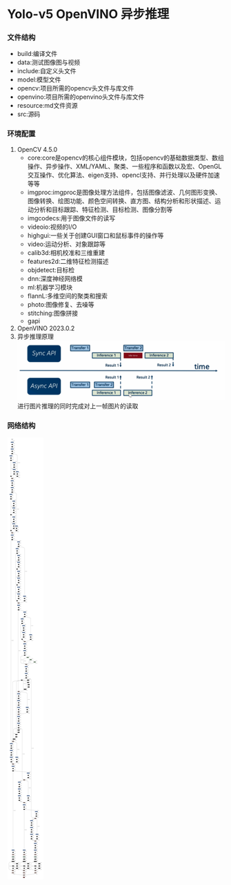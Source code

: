 # Yolo-v5 OpenVINO 异步推理


### 文件结构
- build:编译文件
- data:测试图像图与视频
- include:自定义头文件
- model:模型文件
- opencv:项目所需的opencv头文件与库文件
- openvino:项目所需的openvino头文件与库文件
- resource:md文件资源
- src:源码

### 环境配置
1. OpenCV 4.5.0
   - core:core是opencv的核心组件模块，包括opencv的基础数据类型、数组操作、异步操作、XML/YAML、聚类、一些程序和函数以及宏、OpenGL交互操作、优化算法、eigen支持、opencl支持、并行处理以及硬件加速等等
   - imgproc:imgproc是图像处理方法组件，包括图像滤波、几何图形变换、图像转换、绘图功能、颜色空间转换、直方图、结构分析和形状描述、运动分析和目标跟踪、特征检测、目标检测、图像分割等
   - imgcodecs:用于图像文件的读写
   - videoio:视频的I/O
   - highgui:一些关于创建GUI窗口和鼠标事件的操作等
   - video:运动分析、对象跟踪等
   - calib3d:相机校准和三维重建
   - features2d:二维特征检测描述
   - objdetect:目标检
   - dnn:深度神经网络模
   - ml:机器学习模块
   - flannL:多维空间的聚类和搜索
   - photo:图像修复、去噪等
   - stitching:图像拼接
   - gapi
2. OpenVINO 2023.0.2
3. 异步推理原理
![](resource/async.png)
    进行图片推理的同时完成对上一帧图片的读取
### 网络结构
![](resource/yolov5s.xml.png)
